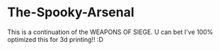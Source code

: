 # The-Spooky-Arsenal
This is a continuation of the WEAPONS OF SIEGE. U can bet I've 100% optimized this for 3d printing!! :D
